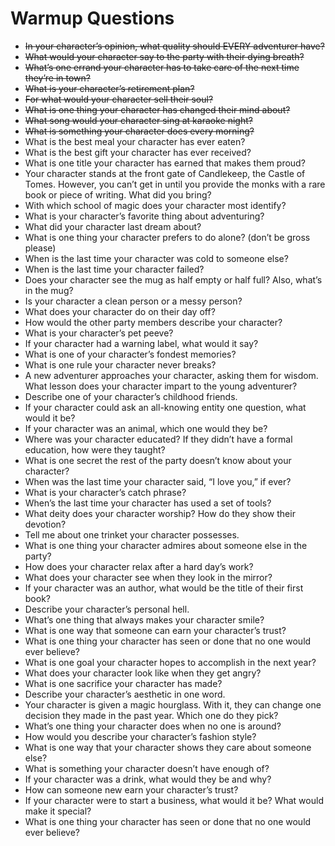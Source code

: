# Warmup Questions

- ~~In your character’s opinion, what quality should EVERY adventurer have?~~
- ~~What would your character say to the party with their dying breath?~~
- ~~What’s one errand your character has to take care of the next time they’re in town?~~
- ~~What is your character’s retirement plan?~~
- ~~For what would your character sell their soul?~~
- ~~What is one thing your character has changed their mind about?~~
- ~~What song would your character sing at karaoke night?~~
- ~~What is something your character does every morning?~~
- What is the best meal your character has ever eaten?
- What is the best gift your character has ever received?
- What is one title your character has earned that makes them proud?
- Your character stands at the front gate of Candlekeep, the Castle of Tomes.
However, you can’t get in until you provide the monks with a rare book
or piece of writing. What did you bring?
- With which school of magic does your character most identify?
- What is your character’s favorite thing about adventuring?
- What did your character last dream about?
- What is one thing your character prefers to do alone? (don’t be gross please)
- When is the last time your character was cold to someone else?
- When is the last time your character failed?
- Does your character see the mug as half empty or half full? Also, what’s in the mug?
- Is your character a clean person or a messy person?
- What does your character do on their day off?
- How would the other party members describe your character?
- What is your character’s pet peeve?
- If your character had a warning label, what would it say?
- What is one of your character’s fondest memories?
- What is one rule your character never breaks?
- A new adventurer approaches your character, asking them for wisdom. What
lesson does your character impart to the young adventurer?
- Describe one of your character’s childhood friends.
- If your character could ask an all-knowing entity one question, what would it be?
- If your character was an animal, which one would they be?
- Where was your character educated? If they didn’t have a formal education, how were they taught?
- What is one secret the rest of the party doesn’t know about your character?
- When was the last time your character said, “I love you,” if ever?
- What is your character’s catch phrase?
- When’s the last time your character has used a set of tools?
- What deity does your character worship? How do they show their devotion?
- Tell me about one trinket your character possesses.
- What is one thing your character admires about someone else in the party?
- How does your character relax after a hard day’s work?
- What does your character see when they look in the mirror?
- If your character was an author, what would be the title of their first book?
- Describe your character’s personal hell.
- What’s one thing that always makes your character smile?
- What is one way that someone can earn your character’s trust?
- What is one thing your character has seen or done that no one would ever believe?
- What is one goal your character hopes to accomplish in the next year?
- What does your character look like when they get angry?
- What is one sacrifice your character has made?
- Describe your character’s aesthetic in one word.
- Your character is given a magic hourglass. With it, they can change one
decision they made in the past year. Which one do they pick?
- What’s one thing your character does when no one is around?
- How would you describe your character’s fashion style?
- What is one way that your character shows they care about someone else?
- What is something your character doesn’t have enough of?
- If your character was a drink, what would they be and why?
- How can someone new earn your character’s trust?
- If your character were to start a business, what would it be? What would make it special?
- What is one thing your character has seen or done that no one would ever believe?